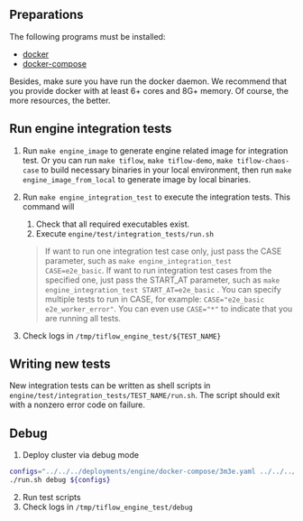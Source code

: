 ## Preparations

The following programs must be installed:

* [docker](https://docs.docker.com/get-docker/)
* [docker-compose](https://docs.docker.com/compose/install/)

Besides, make sure you have run the docker daemon. We recommend that you provide docker with at least 6+ cores and 8G+ memory. Of course, the more resources, the better.

## Run engine integration tests

1. Run `make engine_image` to generate engine related image for integration test.
   Or you can run `make tiflow`, `make tiflow-demo`, `make tiflow-chaos-case` to build necessary binaries in your local environment,
   then run `make engine_image_from_local` to generate image by local binaries.
2. Run `make engine_integration_test` to execute the integration tests. This command will

   1. Check that all required executables exist.
   2. Execute `engine/test/integration_tests/run.sh`

   > If want to run one integration test case only, just pass the CASE parameter, such as `make engine_integration_test CASE=e2e_basic`.
   > If want to run integration test cases from the specified one, just pass the START_AT parameter, such as `make engine_integration_test START_AT=e2e_basic` .
   > You can specify multiple tests to run in CASE, for example: `CASE="e2e_basic e2e_worker_error"`. You can even
   > use `CASE="*"` to indicate that you are running all tests.
   >
3. Check logs in `/tmp/tiflow_engine_test/${TEST_NAME}`

## Writing new tests

New integration tests can be written as shell scripts in `engine/test/integration_tests/TEST_NAME/run.sh`. The script should
exit with a nonzero error code on failure.

## Debug

1. Deploy cluster via debug mode

```bash
configs="../../../deployments/engine/docker-compose/3m3e.yaml ../../../deployments/engine/docker-compose/dm_databases.yaml" 
./run.sh debug ${configs}
```

2. Run test scripts
3. Check logs in `/tmp/tiflow_engine_test/debug`
